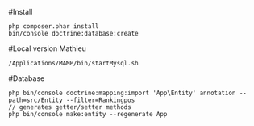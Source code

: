 #Install
```
php composer.phar install
bin/console doctrine:database:create
```

#Local version Mathieu
```
/Applications/MAMP/bin/startMysql.sh
```

#Database
```
php bin/console doctrine:mapping:import 'App\Entity' annotation --path=src/Entity --filter=Rankingpos
// generates getter/setter methods
php bin/console make:entity --regenerate App
```
